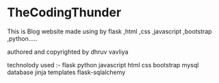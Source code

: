# TheCodingThunder
This is Blog website made using by flask ,html ,css ,javascript ,bootstrap ,python.....


authored and copyrighted by dhruv vavliya

technolody used :-
      flask
      python
      javascript
      html
      css
      bootstrap
      mysql database
      jinja templates
      flask-sqlalchemy
      
